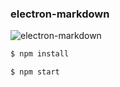 ### electron-markdown

![electron-markdown](http://i1.piimg.com/588926/218cb943cfa65af5.png)

``` bash
$ npm install
```

``` bash
$ npm start
```